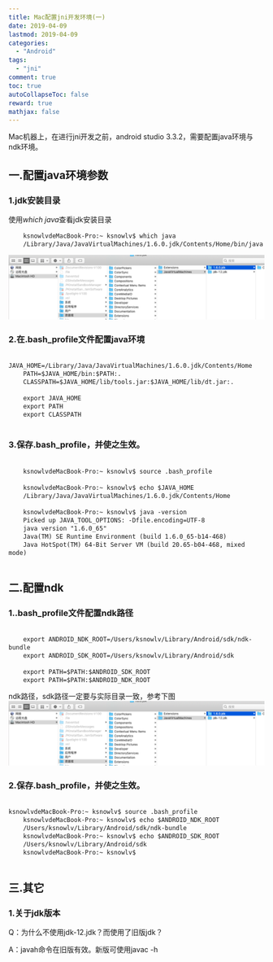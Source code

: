 ```yaml
---
title: Mac配置jni开发环境(一)
date: 2019-04-09
lastmod: 2019-04-09
categories:
  - "Android"
tags:
  - "jni"
comment: true
toc: true
autoCollapseToc: false
reward: true
mathjax: false
---
```


Mac机器上，在进行jni开发之前，android studio 3.3.2，需要配置java环境与ndk环境。

## 一.配置java环境参数

### 1.jdk安装目录

使用*which java*查看jdk安装目录

```terminal
	ksnowlvdeMacBook-Pro:~ ksnowlv$ which java
 	/Library/Java/JavaVirtualMachines/1.6.0.jdk/Contents/Home/bin/java

```

![image](/images/post/2019-04-09-macxia-pei-zhi-jnikai-fa-huan-jing-1/jdk-path.png) 


### 2.在.bash_profile文件配置java环境

```terminal
	JAVA_HOME=/Library/Java/JavaVirtualMachines/1.6.0.jdk/Contents/Home
	PATH=$JAVA_HOME/bin:$PATH:.
	CLASSPATH=$JAVA_HOME/lib/tools.jar:$JAVA_HOME/lib/dt.jar:.

	export JAVA_HOME
	export PATH
	export CLASSPATH
	
```

### 3.保存.bash_profile，并使之生效。

```terminal

	ksnowlvdeMacBook-Pro:~ ksnowlv$ source .bash_profile
	
	ksnowlvdeMacBook-Pro:~ ksnowlv$ echo $JAVA_HOME
	/Library/Java/JavaVirtualMachines/1.6.0.jdk/Contents/Home
	
	ksnowlvdeMacBook-Pro:~ ksnowlv$ java -version
	Picked up JAVA_TOOL_OPTIONS: -Dfile.encoding=UTF-8
	java version "1.6.0_65"
	Java(TM) SE Runtime Environment (build 1.6.0_65-b14-468)
	Java HotSpot(TM) 64-Bit Server VM (build 20.65-b04-468, mixed mode)
	
```	
	
## 二.配置ndk

### 1..bash_profile文件配置ndk路径
```terminal

 	export ANDROID_NDK_ROOT=/Users/ksnowlv/Library/Android/sdk/ndk-bundle 
 	export ANDROID_SDK_ROOT=/Users/ksnowlv/Library/Android/sdk

 	export PATH=$PATH:$ANDROID_SDK_ROOT  
 	export PATH=$PATH:$ANDROID_NDK_ROOT 
```
	
ndk路径，sdk路径一定要与实际目录一致，参考下图	
![image](/images/post/2019-04-09-macxia-pei-zhi-jnikai-fa-huan-jing-1/jdk-path.png) 

### 2.保存.bash_profile，并使之生效。	
```terminal

ksnowlvdeMacBook-Pro:~ ksnowlv$ source .bash_profile
	ksnowlvdeMacBook-Pro:~ ksnowlv$ echo $ANDROID_NDK_ROOT
	/Users/ksnowlv/Library/Android/sdk/ndk-bundle
	ksnowlvdeMacBook-Pro:~ ksnowlv$ echo $ANDROID_SDK_ROOT
	/Users/ksnowlv/Library/Android/sdk
	ksnowlvdeMacBook-Pro:~ ksnowlv$ 
	
```	

## 三.其它

### 1.关于jdk版本

Q：为什么不使用jdk-12.jdk？而使用了旧版jdk？

A：javah命令在旧版有效。新版可使用javac -h

